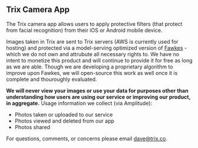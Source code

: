 ## Trix Camera App

The Trix camera app allows users to apply protective filters (that protect from facial recognition) from their iOS or Android mobile device.

Images taken in Trix are sent to Trix servers (AWS is currently used for hosting) and protected via a model-serving optimized version of [Fawkes](https://github.com/Shawn-Shan/fawkes) - which we do not own and attrubute all necessary rights to. We have no intent to monetize this product and will continue to provide it for free as long as we are able. Though we are developing a proprietary algorithm to improve upon Fawkes, we will open-source this work as well once it is complete and thouroughly evaluated. 

**We will never view your images or use your data for purposes other than understanding how users are using our service or improving our product, in aggregate.** Usage information we collect (via Amplitude):
* Photos taken or uploaded to our service
* Photos viewed and deleted from our app
* Photos shared

For questions, comments, or concerns please email dave@trix.co.

